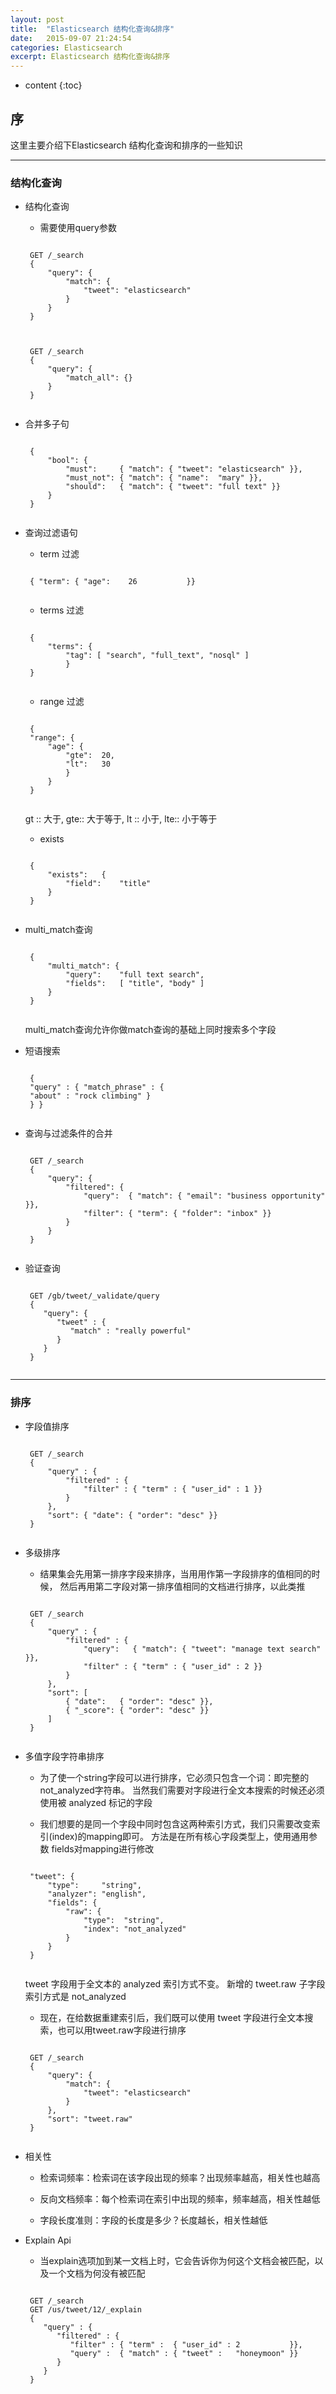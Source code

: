 ```yaml
---
layout: post
title:  "Elasticsearch 结构化查询&排序"
date:   2015-09-07 21:24:54
categories: Elasticsearch
excerpt: Elasticsearch 结构化查询&排序
---
```


* content
{:toc}


## 序

这里主要介绍下Elasticsearch 结构化查询和排序的一些知识

---

### 结构化查询

 * 结构化查询

    * 需要使用query参数
    <pre><code>
    GET /_search
    {
        "query": {
            "match": {
                "tweet": "elasticsearch"
            }
        }
    }
    </code></pre>
    <pre><code>
    GET /_search
    {
        "query": {
            "match_all": {}
        }
    }
    </code></pre>

 * 合并多子句
    <pre><code>
    {
        "bool": {
            "must":     { "match": { "tweet": "elasticsearch" }},
            "must_not": { "match": { "name":  "mary" }},
            "should":   { "match": { "tweet": "full text" }}
        }
    }
    </code></pre>

 * 查询过滤语句

    * term 过滤
    <pre><code>
    { "term": { "age":    26           }}
    </code></pre>

    * terms 过滤
    <pre><code>
    {
        "terms": {
            "tag": [ "search", "full_text", "nosql" ]
            }
    }
    </code></pre>

    * range 过滤
    <pre><code>
    {
    "range": {
        "age": {
            "gte":  20,
            "lt":   30
            }
        }
    }
    </code></pre>
    gt :: 大于,
    gte:: 大于等于,
    lt :: 小于,
    lte:: 小于等于

    * exists
    <pre><code>
    {
        "exists":   {
            "field":    "title"
        }
    }
    </code></pre>

 * multi_match查询
    <pre><code>
    {
        "multi_match": {
            "query":    "full text search",
            "fields":   [ "title", "body" ]
        }
    }
    </code></pre>
    multi_match查询允许你做match查询的基础上同时搜索多个字段

 * 短语搜索
    <pre><code>
    {
    "query" : { "match_phrase" : {
    "about" : "rock climbing" }
    } }
    </code></pre>

 * 查询与过滤条件的合并
    <pre><code>
    GET /_search
    {
        "query": {
            "filtered": {
                "query":  { "match": { "email": "business opportunity" }},
                "filter": { "term": { "folder": "inbox" }}
            }
        }
    }
    </code></pre>

 * 验证查询
    <pre><code>
    GET /gb/tweet/_validate/query
    {
       "query": {
          "tweet" : {
             "match" : "really powerful"
          }
       }
    }
    </code></pre>


---

### 排序

 * 字段值排序
    <pre><code>
    GET /_search
    {
        "query" : {
            "filtered" : {
                "filter" : { "term" : { "user_id" : 1 }}
            }
        },
        "sort": { "date": { "order": "desc" }}
    }
    </code></pre>

 * 多级排序

    * 结果集会先用第一排序字段来排序，当用用作第一字段排序的值相同的时候， 然后再用第二字段对第一排序值相同的文档进行排序，以此类推
    <pre><code>
    GET /_search
    {
        "query" : {
            "filtered" : {
                "query":   { "match": { "tweet": "manage text search" }},
                "filter" : { "term" : { "user_id" : 2 }}
            }
        },
        "sort": [
            { "date":   { "order": "desc" }},
            { "_score": { "order": "desc" }}
        ]
    }
    </code></pre>

 * 多值字段字符串排序

    * 为了使一个string字段可以进行排序，它必须只包含一个词：即完整的not_analyzed字符串。
    当然我们需要对字段进行全文本搜索的时候还必须使用被 analyzed 标记的字段

    * 我们想要的是同一个字段中同时包含这两种索引方式，我们只需要改变索引(index)的mapping即可。
    方法是在所有核心字段类型上，使用通用参数 fields对mapping进行修改
    <pre><code>
    "tweet": {
        "type":     "string",
        "analyzer": "english",
        "fields": {
            "raw": {
                "type":  "string",
                "index": "not_analyzed"
            }
        }
    }
    </code></pre>
    tweet 字段用于全文本的 analyzed 索引方式不变。
    新增的 tweet.raw 子字段索引方式是 not_analyzed

    * 现在，在给数据重建索引后，我们既可以使用 tweet 字段进行全文本搜索，也可以用tweet.raw字段进行排序
    <pre><code>
    GET /_search
    {
        "query": {
            "match": {
                "tweet": "elasticsearch"
            }
        },
        "sort": "tweet.raw"
    }
    </code></pre>

 * 相关性

    * 检索词频率：检索词在该字段出现的频率？出现频率越高，相关性也越高

    * 反向文档频率：每个检索词在索引中出现的频率，频率越高，相关性越低

    * 字段长度准则：字段的长度是多少？长度越长，相关性越低

 * Explain Api

    * 当explain选项加到某一文档上时，它会告诉你为何这个文档会被匹配，以及一个文档为何没有被匹配
    <pre><code>
    GET /_search
    GET /us/tweet/12/_explain
    {
       "query" : {
          "filtered" : {
             "filter" : { "term" :  { "user_id" : 2           }},
             "query" :  { "match" : { "tweet" :   "honeymoon" }}
          }
       }
    }
    </code></pre>